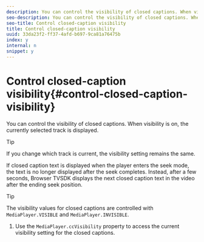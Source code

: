 ```yaml
---
description: You can control the visibility of closed captions. When visibility is on, the currently selected track is displayed.
seo-description: You can control the visibility of closed captions. When visibility is on, the currently selected track is displayed.
seo-title: Control closed-caption visibility
title: Control closed-caption visibility
uuid: 33da23f2-ff37-4afd-b697-9ca81a76475b
index: y
internal: n
snippet: y
---
```


# Control closed-caption visibility{#control-closed-caption-visibility}

You can control the visibility of closed captions. When visibility is on, the currently selected track is displayed.

>[!TIP]
>
>If you change which track is current, the visibility setting remains the same.

If closed caption text is displayed when the player enters the seek mode, the text is no longer displayed after the seek completes. Instead, after a few seconds, Browser TVSDK displays the next closed caption text in the video after the ending seek position. 

>[!TIP]
>
>The visibility values for closed captions are controlled with `MediaPlayer.VISIBLE` and `MediaPlayer.INVISIBLE`.

1. Use the `MediaPlayer.ccVisibility` property to access the current visibility setting for the closed captions.

